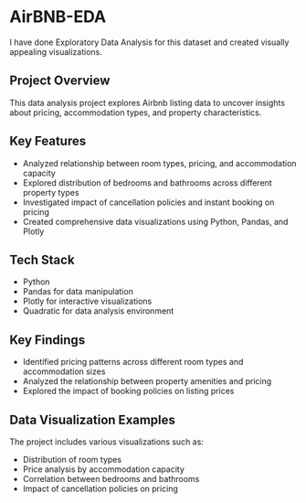 # AirBNB-EDA
I have done Exploratory Data Analysis for this dataset and created visually appealing visualizations.
## Project Overview
This data analysis project explores Airbnb listing data to uncover insights about pricing, accommodation types, and property characteristics.

## Key Features
- Analyzed relationship between room types, pricing, and accommodation capacity
- Explored distribution of bedrooms and bathrooms across different property types
- Investigated impact of cancellation policies and instant booking on pricing
- Created comprehensive data visualizations using Python, Pandas, and Plotly

## Tech Stack
- Python
- Pandas for data manipulation
- Plotly for interactive visualizations
- Quadratic for data analysis environment

## Key Findings
- Identified pricing patterns across different room types and accommodation sizes
- Analyzed the relationship between property amenities and pricing
- Explored the impact of booking policies on listing prices

## Data Visualization Examples
The project includes various visualizations such as:
- Distribution of room types
- Price analysis by accommodation capacity
- Correlation between bedrooms and bathrooms
- Impact of cancellation policies on pricing
